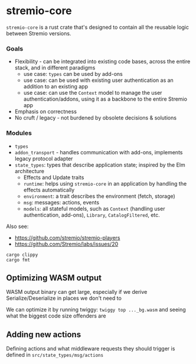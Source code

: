 # stremio-core

`stremio-core` is a rust crate that's designed to contain all the reusable logic between Stremio versions.

### Goals

* Flexibility - can be integrated into existing code bases, across the entire stack, and in different paradigms
	* use case: `types` can be used by add-ons
	* use case: can be used with existing user authentication as an addition to an existing app
	* use case: can use the `Context` model to manage the user authentication/addons, using it as a backbone to the entire Stremio app
* Emphasis on correctness
* No cruft / legacy - not burdened by obsolete decisions & solutions

### Modules

* `types`
* `addon_transport` - handles communication with add-ons, implements legacy protocol adapter
* `state_types`: types that describe application state; inspired by the Elm architecture
	* Effects and Update traits
	* `runtime`: helps using `stremio-core` in an application by handling the effects automatically
	* `environment`: a trait describes the environment (fetch, storage)
	* `msg`: messages: actions, events
	* `models`: all stateful models, such as `Context` (handling user authentication, add-ons), `Library`, `CatalogFiltered`, etc.


Also see:
* https://github.com/stremio/stremio-players
* https://github.com/Stremio/labs/issues/20

```
cargo clippy
cargo fmt
```

## Optimizing WASM output

WASM output binary can get large, especially if we derive Serialize/Deserialize in places we don't need to

We can optimize it by running twiggy: `twiggy top ..._bg.wasm` and seeing what the biggest code size offenders are


## Adding new actions

Defining actions and what middleware requests they should trigger is defined in `src/state_types/msg/actions`
